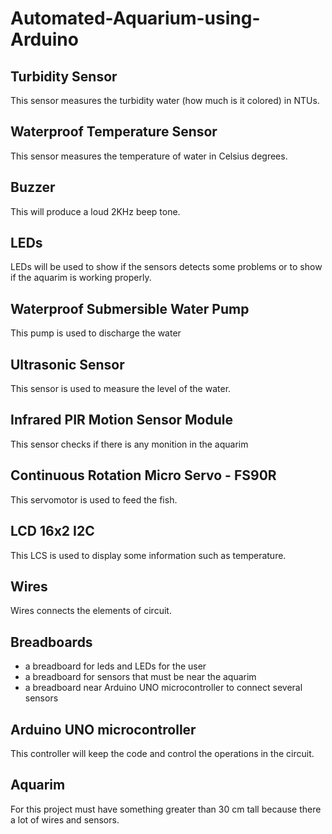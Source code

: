 # Automated-Aquarium-using-Arduino

## Turbidity Sensor
This sensor measures the turbidity water (how much is it colored) in NTUs.

## Waterproof Temperature Sensor
This sensor measures the temperature of water in Celsius degrees.

## Buzzer
This will produce a loud 2KHz beep tone.

## LEDs
LEDs will be used to show if the sensors detects some problems or to show if the aquarim is working properly.

## Waterproof Submersible Water Pump
This pump is used to discharge the water

## Ultrasonic Sensor
This sensor is used to measure the level of the water.

## Infrared PIR Motion Sensor Module
This sensor checks if there is any monition in the aquarim

## Continuous Rotation Micro Servo - FS90R
This servomotor is used to feed the fish.

## LCD 16x2 I2C
This LCS is used to display some information such as temperature.

## Wires
Wires connects the elements of circuit.

## Breadboards
- a breadboard for leds and LEDs for the user
- a breadboard for sensors that must be near the aquarim
- a breadboard near Arduino UNO microcontroller to connect several sensors

## Arduino UNO microcontroller
This controller will keep the code and control the operations in the circuit.

## Aquarim
For this project must have something greater than 30 cm tall because there a lot of wires and sensors.



